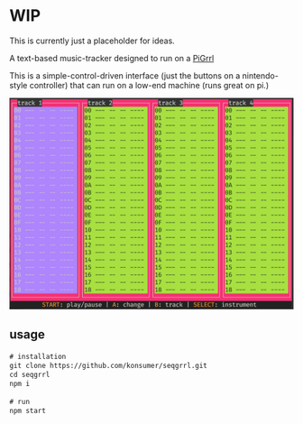 # WIP

This is currently just a placeholder for ideas.

A text-based music-tracker designed to run on a [PiGrrl](https://learn.adafruit.com/pigrrl-2)

This is a simple-control-driven interface (just the buttons on a nintendo-style controller) that can run on a low-end machine (runs great on pi.)

![screen](screen.png)

## usage

```
# installation
git clone https://github.com/konsumer/seqgrrl.git
cd seqgrrl
npm i

# run
npm start
```
